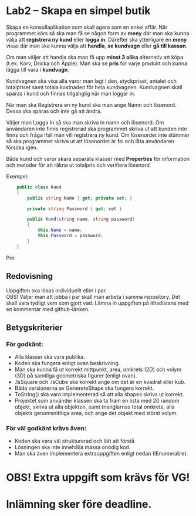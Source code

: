 # Lab2 – Skapa en simpel butik

Skapa en konsollaplikation som skall agera som en enkel affär.
När programmet körs så ska man få se någon form av **meny** där man ska kunna välja att **registrera ny kund** eller **logga in**. Därefter ska ytterligare en **meny** visas där man ska kunna välja att **handla**, **se kundvagn** eller **gå till kassan**. 

Om man väljer att handla ska man få upp **minst 3 olika** alternativ att köpa (t.ex. Korv, Dricka och Äpple). Man ska se **pris** för varje produkt och kunna lägga till vara i **kundvagn**. 

Kundvagnen ska visa alla varor man lagt i den, styckpriset, antalet och totalpriset samt totala kostnaden för hela kundvagnen.
Kundvagnen skall sparas i kund och finnas tillgänglig när man loggar in.

När man ska Registrera en ny kund ska man ange Namn och lösenord. Dessa ska sparas och inte gå att ändra.

Väljer man Logga In så ska man skriva in namn och lösenord. Om användaren inte finns registrerad ska programmet skriva ut att kunden inte finns och fråga ifall man vill registrera ny kund. Om lösenordet inte stämmer så ska programmet skriva ut att lösenordet är fel och låta användaren försöka igen.


Både kund och varor skara separata klasser med **Properties** för information och metoder för att räkna ut totalpris och verifiera lösenord.

Exempel:
```cs
    public class Kund 
    {
        public string Name { get; private set; }

        private string Password { get; set }

        public Kund(string name, string password)
        {
            this.Name = name;
            this.Password = password;
        }
    }
```

Pro

## Redovisning
Uppgiften ska lösas individuellt eller i par. </br>
OBS! Väljer man att jobba i par skall man arbeta i samma repository.
Det skall vara tydligt vem som gjort vad.
Lämna in uppgiften på ithsdistans med en kommentar med github-länken. </br>

## Betygskriterier 
### För godkänt:
* Alla klasser ska vara publika.
* Koden ska fungera enligt ovan beskrivning.
* Man ska kunna få ut korrekt mittpunkt, area, omkrets (2D) och volym (3D)
på samtliga geometriska figurer (enligt ovan).
* .IsSquare och .IsCube ska korrekt ange om det är en kvadrat eller kub.
* Båda versionerna av GenereteShape ska fungera korrekt.
* ToString() ska vara implementerad så att alla shapes skrivs ut korrekt.
* Projektet som använder klassen ska ta fram en lista med 20 random objekt,
skriva ut alla objekten, samt trianglarnas total omkrets, alla objekts
genomsnittliga area, och ange det objekt med störst volym. 
### För väl godkänt krävs även:
* Koden ska vara väl strukturerad och lätt att förstå
* Lösningen ska inte innehålla massa onödig kod.
* Man ska även implementera extrauppgiften enligt nedan (IEnumerable). 

# OBS! Extra uppgift som krävs för VG! 

# Inlämning sker före deadline.
